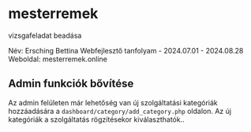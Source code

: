 # mesterremek
vizsgafeladat beadása

Név: Ersching Bettina
Webfejlesztő tanfolyam  - 2024.07.01 - 2024.08.28
Weboldal: mesterremek.online

## Admin funkciók bővítése

Az admin felületen már lehetőség van új szolgáltatási kategóriák hozzáadására a `dashboard/category/add_category.php` oldalon. Az új kategóriák a szolgáltatás rögzítésekor kiválaszthatók..
